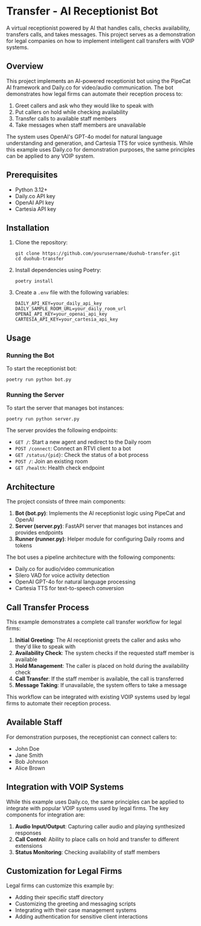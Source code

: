 # Transfer - AI Receptionist Bot

A virtual receptionist powered by AI that handles calls, checks availability, transfers calls, and takes messages. This project serves as a demonstration for legal companies on how to implement intelligent call transfers with VOIP systems.

## Overview

This project implements an AI-powered receptionist bot using the PipeCat AI framework and Daily.co for video/audio communication. The bot demonstrates how legal firms can automate their reception process to:

1. Greet callers and ask who they would like to speak with
2. Put callers on hold while checking availability
3. Transfer calls to available staff members
4. Take messages when staff members are unavailable

The system uses OpenAI's GPT-4o model for natural language understanding and generation, and Cartesia TTS for voice synthesis. While this example uses Daily.co for demonstration purposes, the same principles can be applied to any VOIP system.

## Prerequisites

- Python 3.12+
- Daily.co API key
- OpenAI API key
- Cartesia API key

## Installation

1. Clone the repository:
   ```
   git clone https://github.com/yourusername/duohub-transfer.git
   cd duohub-transfer
   ```

2. Install dependencies using Poetry:
   ```
   poetry install
   ```

3. Create a `.env` file with the following variables:
   ```
   DAILY_API_KEY=your_daily_api_key
   DAILY_SAMPLE_ROOM_URL=your_daily_room_url
   OPENAI_API_KEY=your_openai_api_key
   CARTESIA_API_KEY=your_cartesia_api_key
   ```

## Usage

### Running the Bot

To start the receptionist bot:

```
poetry run python bot.py
```

### Running the Server

To start the server that manages bot instances:

```
poetry run python server.py
```

The server provides the following endpoints:

- `GET /`: Start a new agent and redirect to the Daily room
- `POST /connect`: Connect an RTVI client to a bot
- `GET /status/{pid}`: Check the status of a bot process
- `POST /`: Join an existing room
- `GET /health`: Health check endpoint

## Architecture

The project consists of three main components:

1. **Bot (bot.py)**: Implements the AI receptionist logic using PipeCat and OpenAI
2. **Server (server.py)**: FastAPI server that manages bot instances and provides endpoints
3. **Runner (runner.py)**: Helper module for configuring Daily rooms and tokens

The bot uses a pipeline architecture with the following components:
- Daily.co for audio/video communication
- Silero VAD for voice activity detection
- OpenAI GPT-4o for natural language processing
- Cartesia TTS for text-to-speech conversion

## Call Transfer Process

This example demonstrates a complete call transfer workflow for legal firms:

1. **Initial Greeting**: The AI receptionist greets the caller and asks who they'd like to speak with
2. **Availability Check**: The system checks if the requested staff member is available
3. **Hold Management**: The caller is placed on hold during the availability check
4. **Call Transfer**: If the staff member is available, the call is transferred
5. **Message Taking**: If unavailable, the system offers to take a message

This workflow can be integrated with existing VOIP systems used by legal firms to automate their reception process.

## Available Staff

For demonstration purposes, the receptionist can connect callers to:
- John Doe
- Jane Smith
- Bob Johnson
- Alice Brown

## Integration with VOIP Systems

While this example uses Daily.co, the same principles can be applied to integrate with popular VOIP systems used by legal firms. The key components for integration are:

1. **Audio Input/Output**: Capturing caller audio and playing synthesized responses
2. **Call Control**: Ability to place calls on hold and transfer to different extensions
3. **Status Monitoring**: Checking availability of staff members

## Customization for Legal Firms

Legal firms can customize this example by:
- Adding their specific staff directory
- Customizing the greeting and messaging scripts
- Integrating with their case management systems
- Adding authentication for sensitive client interactions

